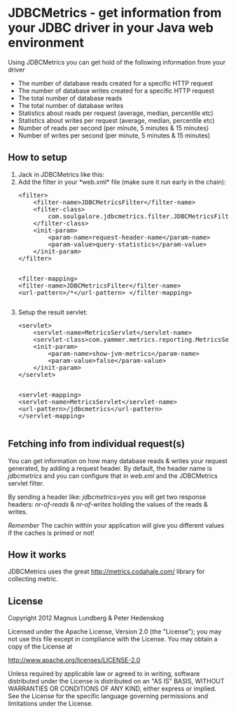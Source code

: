# JDBCMetrics - get information from your JDBC driver in your Java web environment

Using JDBCMetrics you can get hold of the following information from your driver
<ul>
<li>The number of database reads created for a specific HTTP request</li>
<li>The number of database writes created for a specific HTTP request</li>
<li>The total number of database reads</li>
<li>The total number of database writes</li>
<li>Statistics about reads per request (average, median, percentile etc)</li>
<li>Statistics about writes per request (average, median, percentile etc)</li>
<li>Number of reads per second (per minute, 5 minutes & 15 minutes)</li>
<li>Number of writes per second (per minute, 5 minutes & 15 minutes)</li>
</ul>

## How to setup
<ol><li>Jack in JDBCMetrics like this:</li>
<li>Add the filter in your *web.xml* file (make sure it run early in the chain):
	<pre>
&lt;filter&gt;
	&lt;filter-name&gt;JDBCMetricsFilter&lt;/filter-name&gt;
	&lt;filter-class&gt;
		com.soulgalore.jdbcmetrics.filter.JDBCMetricsFilter
	&lt;/filter-class&gt;
	&lt;init-param&gt;
		&lt;param-name&gt;request-header-name&lt;/param-name&gt;
		&lt;param-value&gt;query-statistics&lt;/param-value&gt;
	&lt;/init-param&gt;
&lt;/filter&gt;

&lt;filter-mapping&gt;
	&lt;filter-name&gt;JDBCMetricsFilter&lt;/filter-name&gt;
	&lt;url-pattern&gt;/*&lt;/url-pattern&gt;
&lt;/filter-mapping&gt;
	</pre>
</li>
<li>Setup the result servlet:
<pre>
&lt;servlet&gt;
	&lt;servlet-name&gt;MetricsServlet&lt;/servlet-name&gt;
	&lt;servlet-class&gt;com.yammer.metrics.reporting.MetricsServlet&lt;/servlet-class&gt;
	&lt;init-param&gt;
		&lt;param-name&gt;show-jvm-metrics&lt;/param-name&gt;
		&lt;param-value&gt;false&lt;/param-value&gt;
	&lt;/init-param&gt;
&lt;/servlet&gt;

&lt;servlet-mapping&gt;
	&lt;servlet-name&gt;MetricsServlet&lt;/servlet-name&gt;
	&lt;url-pattern&gt;/jdbcmetrics&lt;/url-pattern&gt;
&lt;/servlet-mapping&gt;
</pre>
</li>
</ol>

## Fetching info from individual request(s)
You can get information on how many database reads & writes your request generated, by adding a request header. By default, 
the header name is *jdbcmetrics* and you can configure that in *web.xml* and the JDBCMetrics servlet filter.

By sending a header like: *jdbcmetrics=yes*
you will get two response headers: *nr-of-reads* & *nr-of-writes* holding the values of the reads & writes.

*Remember* The cachin within your application will give you different values if the caches is primed or not!

## How it works
JDBCMetrics uses the great http://metrics.codahale.com/ library for collecting metric.


## License

Copyright 2012 Magnus Lundberg & Peter Hedenskog

Licensed under the Apache License, Version 2.0 (the "License");
you may not use this file except in compliance with the License.
You may obtain a copy of the License at

   http://www.apache.org/licenses/LICENSE-2.0

Unless required by applicable law or agreed to in writing, software
distributed under the License is distributed on an "AS IS" BASIS,
WITHOUT WARRANTIES OR CONDITIONS OF ANY KIND, either express or implied.
See the License for the specific language governing permissions and
limitations under the License.